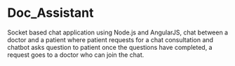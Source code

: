 # Doc_Assistant
 Socket based chat application using Node.js and AngularJS, chat between a doctor and a patient where  patient requests for a chat consultation and  chatbot  asks question to patient once the questions have completed, a request goes to a doctor who can join the chat.












